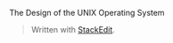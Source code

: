 The Design of the UNIX Operating System


> Written with [StackEdit](https://stackedit.io/).
<!--stackedit_data:
eyJoaXN0b3J5IjpbMTU0Nzg3NzQzOV19
-->